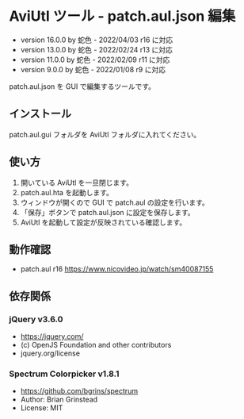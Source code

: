 # AviUtl ツール - patch.aul.json 編集

* version 16.0.0 by 蛇色 - 2022/04/03 r16 に対応
* version 13.0.0 by 蛇色 - 2022/02/24 r13 に対応
* version 11.0.0 by 蛇色 - 2022/02/09 r11 に対応
* version 9.0.0 by 蛇色 - 2022/01/08 r9 に対応

patch.aul.json を GUI で編集するツールです。

## インストール

patch.aul.gui フォルダを AviUtl フォルダに入れてください。

## 使い方

1. 開いている AviUtl を一旦閉じます。
2. patch.aul.hta を起動します。
3. ウィンドウが開くので GUI で patch.aul の設定を行います。
4. 「保存」ボタンで patch.aul.json に設定を保存します。
5. AviUtl を起動して設定が反映されている確認します。

## 動作確認

* patch.aul r16 https://www.nicovideo.jp/watch/sm40087155

## 依存関係

### jQuery v3.6.0
* https://jquery.com/
* (c) OpenJS Foundation and other contributors
* jquery.org/license

### Spectrum Colorpicker v1.8.1
* https://github.com/bgrins/spectrum
* Author: Brian Grinstead
* License: MIT
